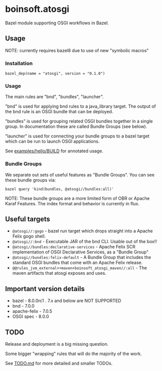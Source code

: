 # boinsoft.atosgi

Bazel module supporting OSGI workflows in Bazel.

## Usage

NOTE: currently requires bazel8 due to use of new "symbolic macros"

### Installation

    bazel_dep(name = "atosgi", version = "0.1.0")

### Usage

The main rules are "bnd", "bundles", "launcher".

"bnd" is used for applying bnd rules to a java\_library
target. The output of the bnd rule is an OSGI bundle that can be deployed.

"bundles" is used for grouping related OSGI bundles together in a single group. In
documentation these are called Bundle Groups (see below).

"launcher" is used for connecting your bundle groups to a bazel target
which can be run to launch OSGI applications.

See [examples/hello/BUILD](examples/hello/BUILD) for annotated usage.

### Bundle Groups

We separate out sets of useful features as "Bundle Groups". You can see these bundle groups
via:

    bazel query 'kind(bundles, @atosgi//bundles:all)'

NOTE: These bundle groups are a more limited form of OBR or Apache Karaf Features. The index
format and behavior is currently in flux.

## Useful targets

- `@atosgi//:gogo` - bazel run target which drops straight into a Apache Felix gogo shell.
- `@atosgi//:bnd` - Executable JAR of the bnd CLI. Usable out of the box\!\!
- `@atosgi//bundles:declarative-services` - Apache Felix SCR implementation of OSGI Declarative Services, as a "Bundle Group"
- `@atosgi//bundles:felix-default` - A Bundle Group that includes the standard OSGI bundles that come with an Apache Felix release.
- `@@rules_jvm_external++maven+boinsoft_atosgi_maven//:all` - The maven artifacts that atosgi exposes and uses.

## Important version details

- bazel        - 8.0.0rc1 . 7.x and below are NOT SUPPORTED
- bnd          - 7.0.0
- apache-felix - 7.0.5
- OSGI spec    - 8.0.0

## TODO

Release and deployment is a big missing question.

Some bigger "wrapping" rules that will do the majority of the work.

See [TODO.md](TODO.md) for more detailed and smaller TODOs.
